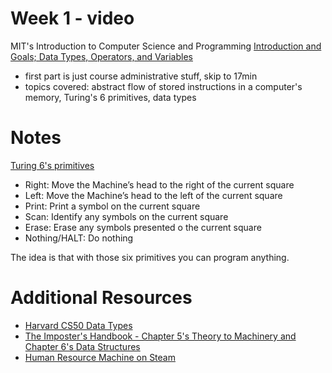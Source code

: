# Week 1 - video

MIT's Introduction to Computer Science and Programming [Introduction and Goals; Data Types, Operators, and Variables](https://ocw.mit.edu/courses/electrical-engineering-and-computer-science/6-00-introduction-to-computer-science-and-programming-fall-2008/video-lectures/lecture-1/)

- first part is just course administrative stuff, skip to 17min
- topics covered: abstract flow of stored instructions in a computer's memory, Turing's 6 primitives, data types

# Notes

[Turing 6's primitives](http://stackoverflow.com/questions/28148562/what-are-the-six-basic-primitives-in-turing-complete)

- Right: Move the Machine’s head to the right of the current square
- Left: Move the Machine’s head to the left of the current square
- Print: Print a symbol on the current square
- Scan: Identify any symbols on the current square
- Erase: Erase any symbols presented o the current square
- Nothing/HALT: Do nothing

The idea is that with those six primitives you can program anything.

# Additional Resources

- [Harvard CS50 Data Types](https://www.youtube.com/embed/JFieJW_kZq4?autoplay=1&rel=0)
- [The Imposter's Handbook - Chapter 5's Theory to Machinery and Chapter 6's Data Structures](https://bigmachine.io/products/the-imposters-handbook-complete/)
- [Human Resource Machine on Steam](http://store.steampowered.com/app/375820/Human_Resource_Machine/)
